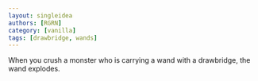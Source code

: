 ```yaml
---
layout: singleidea
authors: [RGRN]
category: [vanilla]
tags: [drawbridge, wands]
---
```

When you crush a monster who is carrying a wand with a drawbridge, the wand explodes.
